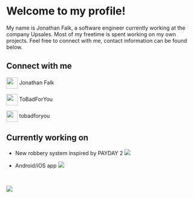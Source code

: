 # Welcome to my profile!
My name is Jonathan Falk, a software engineer currently working at the company Upsales. Most of my freetime is spent working on my own projects. Feel free to connect with me, contact information can be found below.
<br/>

## Connect with me
<p align="left">
<a href="https://www.linkedin.com/in/jonathan-falk-4a42a4209/" target="blank"><img align="center" src="https://cdn-icons-png.flaticon.com/512/174/174857.png" height="30" width="30" /></a> Jonathan Falk
<br/>

<a href="https://steamcommunity.com/id/565462365444322665/" target="blank"><img align="center" src="https://upload.wikimedia.org/wikipedia/commons/thumb/8/83/Steam_icon_logo.svg/2048px-Steam_icon_logo.svg.png" height="30" width="30" /></a> ToBadForYou
<br/>

<picture>
  <img align="center" src="https://www.svgrepo.com/show/331368/discord-v2.svg" height="30" width="30" />
</picture>
tobadforyou
  
<br/>

## Currently working on

- New robbery system inspired by PAYDAY 2 ![](https://geps.dev/progress/60)

- Android/iOS app ![](https://geps.dev/progress/10)

<br/>

![](https://komarev.com/ghpvc/?username=ToBadForYou&color=blue)
